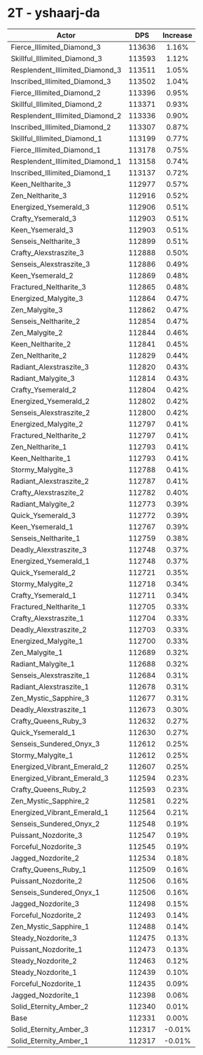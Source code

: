 # 2T - yshaarj-da
| Actor | DPS | Increase |
|---|:---:|:---:|
|Fierce_Illimited_Diamond_3|113636|1.16%|
|Skillful_Illimited_Diamond_3|113593|1.12%|
|Resplendent_Illimited_Diamond_3|113511|1.05%|
|Inscribed_Illimited_Diamond_3|113502|1.04%|
|Fierce_Illimited_Diamond_2|113396|0.95%|
|Skillful_Illimited_Diamond_2|113371|0.93%|
|Resplendent_Illimited_Diamond_2|113336|0.90%|
|Inscribed_Illimited_Diamond_2|113307|0.87%|
|Skillful_Illimited_Diamond_1|113199|0.77%|
|Fierce_Illimited_Diamond_1|113178|0.75%|
|Resplendent_Illimited_Diamond_1|113158|0.74%|
|Inscribed_Illimited_Diamond_1|113137|0.72%|
|Keen_Neltharite_3|112977|0.57%|
|Zen_Neltharite_3|112916|0.52%|
|Energized_Ysemerald_3|112906|0.51%|
|Crafty_Ysemerald_3|112903|0.51%|
|Keen_Ysemerald_3|112903|0.51%|
|Senseis_Neltharite_3|112899|0.51%|
|Crafty_Alexstraszite_3|112888|0.50%|
|Senseis_Alexstraszite_3|112886|0.49%|
|Keen_Ysemerald_2|112869|0.48%|
|Fractured_Neltharite_3|112865|0.48%|
|Energized_Malygite_3|112864|0.47%|
|Zen_Malygite_3|112862|0.47%|
|Senseis_Neltharite_2|112854|0.47%|
|Zen_Malygite_2|112844|0.46%|
|Keen_Neltharite_2|112841|0.45%|
|Zen_Neltharite_2|112829|0.44%|
|Radiant_Alexstraszite_3|112820|0.43%|
|Radiant_Malygite_3|112814|0.43%|
|Crafty_Ysemerald_2|112804|0.42%|
|Energized_Ysemerald_2|112802|0.42%|
|Senseis_Alexstraszite_2|112800|0.42%|
|Energized_Malygite_2|112797|0.41%|
|Fractured_Neltharite_2|112797|0.41%|
|Zen_Neltharite_1|112793|0.41%|
|Keen_Neltharite_1|112793|0.41%|
|Stormy_Malygite_3|112788|0.41%|
|Radiant_Alexstraszite_2|112787|0.41%|
|Crafty_Alexstraszite_2|112782|0.40%|
|Radiant_Malygite_2|112773|0.39%|
|Quick_Ysemerald_3|112772|0.39%|
|Keen_Ysemerald_1|112767|0.39%|
|Senseis_Neltharite_1|112759|0.38%|
|Deadly_Alexstraszite_3|112748|0.37%|
|Energized_Ysemerald_1|112748|0.37%|
|Quick_Ysemerald_2|112721|0.35%|
|Stormy_Malygite_2|112718|0.34%|
|Crafty_Ysemerald_1|112711|0.34%|
|Fractured_Neltharite_1|112705|0.33%|
|Crafty_Alexstraszite_1|112704|0.33%|
|Deadly_Alexstraszite_2|112703|0.33%|
|Energized_Malygite_1|112700|0.33%|
|Zen_Malygite_1|112689|0.32%|
|Radiant_Malygite_1|112688|0.32%|
|Senseis_Alexstraszite_1|112684|0.31%|
|Radiant_Alexstraszite_1|112678|0.31%|
|Zen_Mystic_Sapphire_3|112677|0.31%|
|Deadly_Alexstraszite_1|112673|0.30%|
|Crafty_Queens_Ruby_3|112632|0.27%|
|Quick_Ysemerald_1|112630|0.27%|
|Senseis_Sundered_Onyx_3|112612|0.25%|
|Stormy_Malygite_1|112612|0.25%|
|Energized_Vibrant_Emerald_2|112607|0.25%|
|Energized_Vibrant_Emerald_3|112594|0.23%|
|Crafty_Queens_Ruby_2|112593|0.23%|
|Zen_Mystic_Sapphire_2|112581|0.22%|
|Energized_Vibrant_Emerald_1|112564|0.21%|
|Senseis_Sundered_Onyx_2|112548|0.19%|
|Puissant_Nozdorite_3|112547|0.19%|
|Forceful_Nozdorite_3|112545|0.19%|
|Jagged_Nozdorite_2|112534|0.18%|
|Crafty_Queens_Ruby_1|112509|0.16%|
|Puissant_Nozdorite_2|112506|0.16%|
|Senseis_Sundered_Onyx_1|112506|0.16%|
|Jagged_Nozdorite_3|112498|0.15%|
|Forceful_Nozdorite_2|112493|0.14%|
|Zen_Mystic_Sapphire_1|112488|0.14%|
|Steady_Nozdorite_3|112475|0.13%|
|Puissant_Nozdorite_1|112473|0.13%|
|Steady_Nozdorite_2|112463|0.12%|
|Steady_Nozdorite_1|112439|0.10%|
|Forceful_Nozdorite_1|112435|0.09%|
|Jagged_Nozdorite_1|112398|0.06%|
|Solid_Eternity_Amber_2|112340|0.01%|
|Base|112331|0.00%|
|Solid_Eternity_Amber_3|112317|-0.01%|
|Solid_Eternity_Amber_1|112317|-0.01%|
